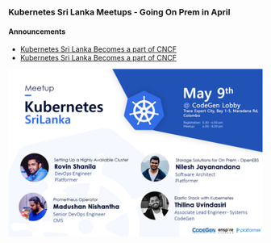 ### Kubernetes Sri Lanka Meetups - Going On Prem in April

#### Announcements 
 - [Kubernetes Sri Lanka Becomes a part of CNCF](Announcements/cncf.md) 
 - [Kubernetes Sri Lanka Becomes a part of CNCF](Announcements/training.md) 

![Banner](banner.jpg)

